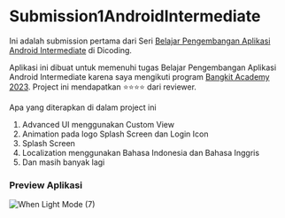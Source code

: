 # Submission1AndroidIntermediate
Ini adalah submission pertama dari Seri [Belajar Pengembangan Aplikasi Android Intermediate](https://www.dicoding.com/academies/352) di Dicoding.

Aplikasi ini dibuat untuk memenuhi tugas Belajar Pengembangan Aplikasi Android Intermediate karena saya mengikuti program [Bangkit Academy 2023](https://bangkit.academy).
Project ini mendapatkan :star::star::star::star: dari reviewer.

Apa yang diterapkan di dalam project ini
1. Advanced UI menggunakan Custom View
2. Animation pada logo Splash Screen dan Login Icon
3. Splash Screen
4. Localization menggunakan Bahasa Indonesia dan Bahasa Inggris
5. Dan masih banyak lagi 

### Preview Aplikasi
![When Light Mode (7)](https://github.com/kevinmf1/Submission1AndroidIntermediate/assets/97342935/c5573f1f-f4e0-48cc-9e09-47a9fe49a9dd)
